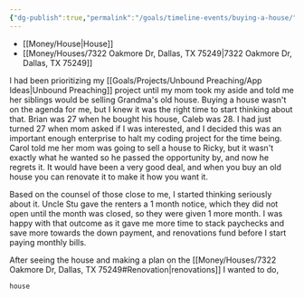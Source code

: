 ```yaml
---
{"dg-publish":true,"permalink":"/goals/timeline-events/buying-a-house/","tags":["timeline","personal"],"created":"Oct 20, 2023, 2:18 PM","updated":""}
---
```



- [[Money/House\|House]]
- [[Money/Houses/7322 Oakmore Dr, Dallas, TX 75249\|7322 Oakmore Dr, Dallas, TX 75249]]

I had been prioritizing my [[Goals/Projects/Unbound Preaching/App Ideas\|Unbound Preaching]] project until my mom took my aside and told me her siblings would be selling Grandma's old house. Buying a house wasn't on the agenda for me, but I knew it was the right time to start thinking about that. Brian was 27 when he bought his house, Caleb was 28. I had just turned 27 when mom asked if I was interested, and I decided this was an important enough enterprise to halt my coding project for the time being. Carol told me her mom was going to sell a house to Ricky, but it wasn't exactly what he wanted so he passed the opportunity by, and now he regrets it. It would have been a very good deal, and when you buy an old house you can renovate it to make it how you want it.

Based on the counsel of those close to me, I started thinking seriously about it. Uncle Stu gave the renters a 1 month notice, which they did not open until the month was closed, so they were given 1 more month. I was happy with that outcome as it gave me more time to stack paychecks and save more towards the down payment, and renovations fund before I start paying monthly bills.

After seeing the house and making a plan on the [[Money/Houses/7322 Oakmore Dr, Dallas, TX 75249#Renovation\|renovations]] I wanted to do, 


```timeline
house
```